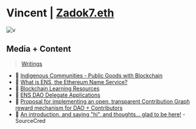# Vincent | [Zadok7.eth](https://twitter.com/realZadok7)
![v](https://pbs.twimg.com/profile_images/1447542351577194500/neEEqIM3_400x400.jpg)

## Media + Content 
> [Writings](https://zadok7.org)
- 📝 [Indigenous Communities - Public Goods with Blockchain](https://zadok7.org/indigenous-communities-public-goods-with-blockchain/)
- 📝 [What is ENS, the Ethereum Name Service?](https://zadok7.org/what-is-ens-the-ethereum-name-service/)
- 📝 [Blockchain Learning Resources](https://zadok7.org/blockchain-learning-resources/)
- 📝 [ENS DAO Delegate Applications](https://discuss.ens.domains/t/ens-dao-delegate-applications/815/825?u=zadok7)
- 📝 [Proposal for implementing an open, transparent Contribution Graph reward mechanism for DAO + Contributors](https://discuss.ens.domains/t/proposal-for-implementing-an-open-transparent-contribution-graph-reward-mechanism-for-dao-contributors/8012)
- 📝 [An introduction, and saying "hi", and thoughts... glad to be here!](https://discourse.sourcecred.io/t/an-introduction-and-saying-hi-and-thoughts-glad-to-be-here/1302/4) -SourceCred

